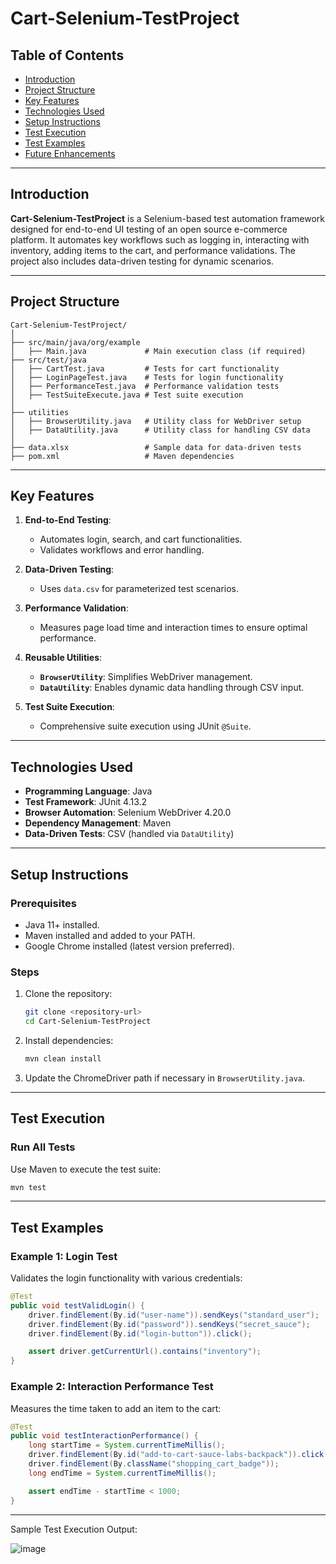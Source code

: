 # Cart-Selenium-TestProject

## Table of Contents
- [Introduction](#introduction)
- [Project Structure](#project-structure)
- [Key Features](#key-features)
- [Technologies Used](#technologies-used)
- [Setup Instructions](#setup-instructions)
- [Test Execution](#test-execution)
- [Test Examples](#test-examples)
- [Future Enhancements](#future-enhancements)

---

## Introduction
**Cart-Selenium-TestProject** is a Selenium-based test automation framework designed for end-to-end UI testing of an open source e-commerce platform. It automates key workflows such as logging in, interacting with inventory, adding items to the cart, and performance validations. The project also includes data-driven testing for dynamic scenarios.

---

## Project Structure
```
Cart-Selenium-TestProject/
│
├── src/main/java/org/example
│   ├── Main.java             # Main execution class (if required)
├── src/test/java
│   ├── CartTest.java         # Tests for cart functionality
│   ├── LoginPageTest.java    # Tests for login functionality
│   ├── PerformanceTest.java  # Performance validation tests
│   ├── TestSuiteExecute.java # Test suite execution
│
├── utilities
│   ├── BrowserUtility.java   # Utility class for WebDriver setup
│   ├── DataUtility.java      # Utility class for handling CSV data
│
├── data.xlsx                 # Sample data for data-driven tests
├── pom.xml                   # Maven dependencies
```

---

## Key Features
1. **End-to-End Testing**:
   - Automates login, search, and cart functionalities.
   - Validates workflows and error handling.

2. **Data-Driven Testing**:
   - Uses `data.csv` for parameterized test scenarios.

3. **Performance Validation**:
   - Measures page load time and interaction times to ensure optimal performance.

4. **Reusable Utilities**:
   - **`BrowserUtility`**: Simplifies WebDriver management.
   - **`DataUtility`**: Enables dynamic data handling through CSV input.

5. **Test Suite Execution**:
   - Comprehensive suite execution using JUnit `@Suite`.

---

## Technologies Used
- **Programming Language**: Java
- **Test Framework**: JUnit 4.13.2
- **Browser Automation**: Selenium WebDriver 4.20.0
- **Dependency Management**: Maven
- **Data-Driven Tests**: CSV (handled via `DataUtility`)

---

## Setup Instructions
### Prerequisites
- Java 11+ installed.
- Maven installed and added to your PATH.
- Google Chrome installed (latest version preferred).

### Steps
1. Clone the repository:
   ```bash
   git clone <repository-url>
   cd Cart-Selenium-TestProject
   ```
2. Install dependencies:
   ```bash
   mvn clean install
   ```
3. Update the ChromeDriver path if necessary in `BrowserUtility.java`.

---

## Test Execution
### Run All Tests
Use Maven to execute the test suite:
```bash
mvn test
```



---

## Test Examples

### Example 1: Login Test
Validates the login functionality with various credentials:
```java
@Test
public void testValidLogin() {
    driver.findElement(By.id("user-name")).sendKeys("standard_user");
    driver.findElement(By.id("password")).sendKeys("secret_sauce");
    driver.findElement(By.id("login-button")).click();

    assert driver.getCurrentUrl().contains("inventory");
}
```

### Example 2: Interaction Performance Test
Measures the time taken to add an item to the cart:
```java
@Test
public void testInteractionPerformance() {
    long startTime = System.currentTimeMillis();
    driver.findElement(By.id("add-to-cart-sauce-labs-backpack")).click();
    driver.findElement(By.className("shopping_cart_badge"));
    long endTime = System.currentTimeMillis();

    assert endTime - startTime < 1000;
}
```

---

Sample Test Execution Output:

![image](https://github.com/user-attachments/assets/cb2864ef-e61d-4136-8e3b-ff0a4dd5650f)
